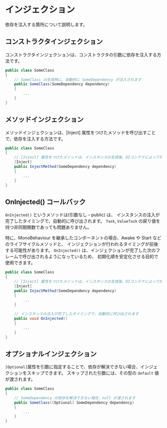 # インジェクション

依存を注入する箇所について説明します。

## コンストラクタインジェクション

コンストラクタインジェクションは、コンストラクタの引数に依存を注入する方法です。

```C#
public class SomeClass
{
    // SomeClass の生成時に、自動的に SomeDependency が注入されます
    public SomeClass(SomeDependency dependency)
    {
        ...
    }
}
```

## メソッドインジェクション

メソッドインジェクションは、[Inject] 属性をつけたメソッドを呼び出すことで、依存を注入する方法です。

```C#
public class SomeClass
{
    // [Inject] 属性をつけたメソッドは、インスタンスの生成後、DIコンテナによって呼び出され　SomeDependency を引数に渡します
    [Inject]
    public InjectMethod(SomeDependency dependency)
    {
        ...
    }
}
```

## OnInjected() コールバック

```OnInjected()``` というメソッドは(引数なし・public) は、
インスタンスの注入が完了したタイミングで、自動的に呼び出されます。
```Task```, ```ValueTask``` の戻り値を持つ非同期関数であっても問題ありません。

特に、MonoBehaviour を継承したコンポーネントの場合、Awake や Start などのライフサイクルメソッドと、
インジェクションが行われるタイミングが前後する可能性があります。
```OnInjected()``` は、インジェクションが完了した次のフレームで呼び出されるようになっているため、
初期化順を安定化させる目的で使用できます。

```C#
public class SomeClass
{
    // [Inject] 属性をつけたメソッドは、インスタンスの生成後、DIコンテナによって呼び出され　SomeDependency を引数に渡します
    [Inject]
    public InjectMethod(SomeDependency dependency)
    {
        ...
    }
    
    // インスタンスの注入が完了したタイミングで、自動的に呼び出されます
    public void OnInjected()
    {
        ...
    }
}
```

## オプショナルインジェクション

```[Optional]```属性を引数に指定することで、依存が解決できない場合、インジェクションをスキップできます。
スキップされた引数には、その型の ```default``` 値が渡されます。

```C#
public class SomeClass
{
    // SomeDependency の依存を解決できない場合、null が渡されます
    public SomeClass([Optional] SomeDependency dependency)
    {
        ...
    }
}
```
